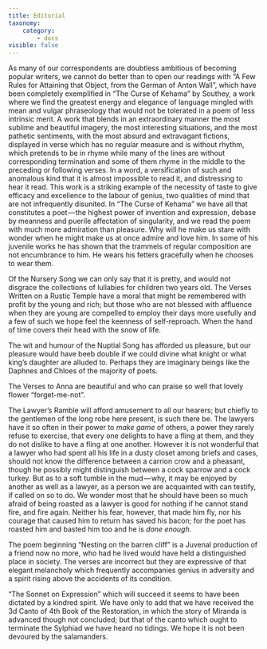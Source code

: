 ```yaml
---
title: Editorial
taxonomy:
    category:
        - docs
visible: false
---
```


As many of our correspondents are doubtless ambitious of becoming popular writers, we cannot do better than to open our readings with “A Few Rules for Attaining that Object, from the German of Anton Wall”, which have been completely exemplified in “The Curse of Kehama” by Southey, a work where we find the greatest energy and elegance of language mingled with mean and vulgar phraseology that would not be tolerated in a poem of less intrinsic merit. A work that blends in an extraordinary manner the most sublime and beautiful imagery, the most interesting situations, and the most pathetic sentiments, with the most absurd and extravagant fictions, displayed in verse which has no regular measure and is without rhythm, which pretends to be in rhyme while many of the lines are without corresponding termination and some of them rhyme in the middle to the preceding or following verses. In a word, a versification of such and anomalous kind that it is almost impossible to read it, and distressing to hear it read. This work is a striking example of the necessity of taste to give efficacy and excellence to the labour of genius, two qualities of mind that are not infrequently disunited. In “The Curse of Kehama” we have all that constitutes a poet — the highest power of invention and expression, debase by meanness and puerile affectation of singularity, and we read the poem with much more admiration than pleasure. Why will he make us stare with wonder when he might make us at once admire and love him. In some of his juvenile works he has shown that the trammels of regular composition are not encumbrance to him. He wears his fetters gracefully when he chooses to wear them.

Of the Nursery Song we can only say that it is pretty, and would not disgrace the collections of lullabies for children two years old. The Verses Written on a Rustic Temple have a moral that might be remembered with profit by the young and rich; but those who are not blessed with affluence when they are young are compelled to employ their days more usefully and a few of such we hope feel the keenness of self-reproach. When the hand of time covers their head with the snow of life.

The wit and humour of the Nuptial Song has afforded us pleasure, but our pleasure would have beeb double if we could divine what knight or what king’s daughter are alluded to. Perhaps they are imaginary beings like the Daphnes and Chloes of the majority of poets.

The Verses to Anna are beautiful and who can praise so well that lovely flower “forget-me-not”.

The Lawyer’s Ramble will afford amusement to all our hearers; but chiefly to the gentlemen of the long robe here present, is such there be. The lawyers have it so often in their power to *make game* of others, a power they rarely refuse to exercise, that every one delights to have a fling at them, and they do not dislike to have a fling at one another. However it is not wonderful that a lawyer who had spent all his life in a dusty closet among briefs and cases, should not know the difference between a carrion crow and a pheasant, though he possibly might distinguish between a cock sparrow and a cock turkey. But as to a soft tumble in the mud — why, it may be enjoyed by another as well as a lawyer, as a person we are acquainted with can testify, if called on so to do. We wonder most that he should have been so much afraid of being roasted as a lawyer is good for nothing if he cannot stand fire, and fire again. Neither his fear, however, that made him fly, nor his courage that caused him to return has saved his bacon; for the poet has roasted him and basted him too and he is *done enough*.

The poem beginning “Nesting on the barren cliff” is a Juvenal production of a friend now no more, who had he lived would have held a distinguished place in society. The verses are incorrect but they are expressive of that elegant melancholy which frequently accompanies genius in adversity and a spirit rising above the accidents of its condition.

“The Sonnet on Expression” which will succeed it seems to have been dictated by a kindred spirit. We have only to add that we have received the 3d Canto of 4th Book of the Restoration, in which the story of Miranda is advanced though not concluded; but that of the canto which ought to terminate the Sylphiad we have heard no tidings. We hope it is not been devoured by the salamanders.